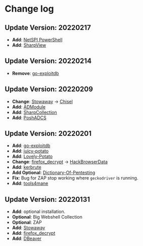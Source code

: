 # Change log

## Update Version: 20220217

+ **Add**: [NetSPI PowerShell](https://github.com/NetSPI/PowerShell)
+ **Add**: [SharpView](https://github.com/tevora-threat/SharpView)

## Update Version: 20220214

+ **Remove**: [go-exploitdb](https://github.com/vulsio/go-exploitdb)

## Update Version: 20220209

+ **Change**: [Stowaway](https://github.com/ph4ntonn/Stowaway) -> [Chisel](https://github.com/jpillora/chisel)
+ **Add**: [ADModule](https://github.com/samratashok/ADModule)
+ **Add**: [SharpCollection](https://github.com/Flangvik/SharpCollection)
+ **Add**: [PoshADCS](https://github.com/cfalta/PoshADCS)

## Update Version: 20220201

+ **Add**: [go-exploitdb](https://github.com/vulsio/go-exploitdb)
+ **Add**: [juicy-potato](https://github.com/ohpe/juicy-potato)
+ **Add**: [Lovely-Potato](https://github.com/TsukiCTF/Lovely-Potato)
+ **Change**: [firefox_decrypt](https://github.com/unode/firefox_decrypt) -> [HackBrowserData](https://github.com/moonD4rk/HackBrowserData)
+ **Add**: [kerbrute](https://github.com/TarlogicSecurity/kerbrute)
+ **Add Optional**: [Dictionary-Of-Pentesting](https://github.com/insightglacier/Dictionary-Of-Pentesting)
+ **Fix**: Bug for ZAP stop working where `geckodriver` is running.
+ **Add**: [tools4mane](https://github.com/manesec/tools4mane)

## Update Version: 20220131

+ **Add**: optional installation.
+ **Optional**: Big Webshell Collection
+ **Optional**: ZAP
+ **Add**: [Stowaway](https://github.com/ph4ntonn/Stowaway)
+ **Add**: [firefox_decrypt](https://github.com/unode/firefox_decrypt)
+ **Add**: [DBeaver](https://dbeaver.io/download/)
